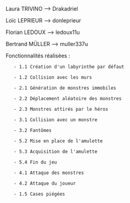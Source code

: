 Laura TRIVINO --> Drakadriel

Loïc LEPRIEUR --> donleprieur

Florian LEDOUX --> ledoux11u

Bertrand MÜLLER --> muller337u


Fonctionnalités réalisées :

       - 1.1 Création d'un labyrinthe par défaut

       - 1.2 Collision avec les murs

       - 2.1 Génération de monstres immobiles

       - 2.2 Déplacement aléatoire des monstres

       - 2.3 Monstres attirés par le héros

       - 3.1 Collision avec un monstre

       - 3.2 Fantômes

       - 5.2 Mise en place de l'amulette

       - 5.3 Acquisition de l'amulette

       - 5.4 Fin du jeu

       - 4.1 Attaque des monstres

       - 4.2 Attaque du joueur

       - 1.5 Cases piégées